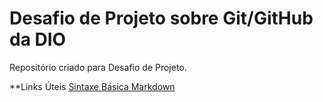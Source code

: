 # Desafio de Projeto sobre Git/GitHub da DIO
Repositório criado para Desafio de Projeto.

**Links Úteis
[Sintaxe Básica Markdown](https://www.markdownguide.org/basic-syntax/) 
